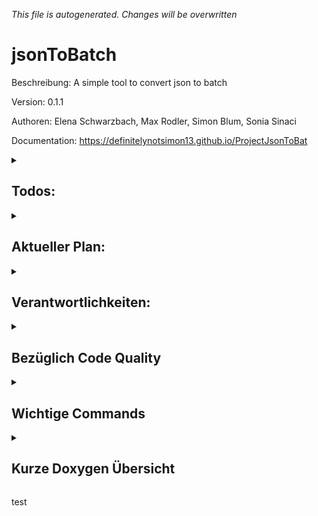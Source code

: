 _This file is autogenerated. Changes will be overwritten_

 
# jsonToBatch
Beschreibung: A simple tool to convert json to batch

Version: 0.1.1

Authoren: Elena Schwarzbach, Max Rodler, Simon Blum, Sonia Sinaci

Documentation: https://definitelynotsimon13.github.io/ProjectJsonToBat


<details>
<summary><h2>Todos:</h2></summary>

- [ ] Requirements lesen und zusammenfassen -> Max
- [ ] "Public design" - Project Name etc...

</details>

<details>
<summary><h2>Aktueller Plan:</h2></summary>

- Bis Dienstag 05.03.:
    - Mit jsoncpp etc. vertraut machen -> Alle
    - Requirements zusammenfassen -> Max
- Danach weiteren Plan erstellen

</details>
<details>
<summary><h2>Verantwortlichkeiten:</h2></summary>

- CMake -> Simon 

</details>

<details>
<summary><h2>Bezüglich Code Quality</h2></summary>

- Kein using namespace
- Nur main im Global Namespace

</details>

<details>
<summary><h2>Wichtige Commands</h2></summary>

Branch wechseln
- git checkout -b NEUERBRANCH
Pushen
- git push origin 
zum pullen
- git pull --prune

</details>

<details>
<summary><h2>Kurze Doxygen Übersicht</h2></summary>

/**
* \brief Kurze Beschreibung
* \details Längere
* \todo
* \bug
* \param PARAMETERNAME was der macht
* \return was die funktion return
* \throws 
**/

</details>

test
